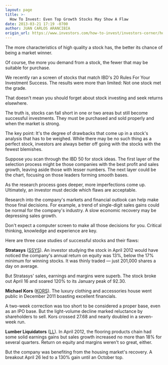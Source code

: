 ```yaml
---
layout: page
title: >-
  How To Invest: Even Top Growth Stocks May Show A Flaw
date: 2013-03-21 17:19 -0700
author: JUAN CARLOS ARANCIBIA
origin_url: https://www.investors.com/how-to-invest/investors-corner/how-to-invest-in-growth-stocks-carefully
---
```





The more characteristics of high quality a stock has, the better its chance of being a market winner.


Of course, the more you demand from a stock, the fewer that may be suitable for purchase.


We recently ran a screen of stocks that match IBD's 20 Rules For Your Investment Success. The results were more than limited: Not one stock met the grade.


That doesn't mean you should forget about stock investing and seek returns elsewhere.


The truth is, stocks can fall short in one or two areas but still become successful investments. They must be purchased and sold properly and when the market is strong.


The key point: It's the degree of drawbacks that come up in a stock's analysis that has to be weighed. While there may be no such thing as a perfect stock, investors are always better off going with the stocks with the fewest blemishes.


Suppose you scan through the IBD 50 for stock ideas. The first layer of the selection process might be those companies with the best profit and sales growth, leaving aside those with lesser numbers. The next layer could be the chart, focusing on those leaders forming smooth bases.


As the research process goes deeper, more imperfections come up. Ultimately, an investor must decide which flaws are acceptable.


Research into the company's markets and financial outlook can help make those final decisions. For example, a trend of single-digit sales gains could be normal for the company's industry. A slow economic recovery may be depressing sales growth.


Don't expect a computer screen to make all those decisions for you. Critical thinking, knowledge and experience are key.


Here are three case studies of successful stocks and their flaws:


**Stratasys** ([SSYS](https://research.investors.com/quote.aspx?symbol=SSYS)). An investor studying the stock in April 2012 would have noticed the company's annual return on equity was 13%, below the 17% minimum for winning stocks. It was thinly traded — just 201,000 shares a day on average.


But Stratasys' sales, earnings and margins were superb. The stock broke out April 16 and soared 120% to its January peak of 92.30.


**Michael Kors** ([KORS](https://research.investors.com/quote.aspx?symbol=KORS)). The luxury clothing and accessories house went public in December 2011 boasting excellent financials.


A two-week correction was too short to be considered a proper base, even as an IPO base. But the light-volume decline marked reluctance by shareholders to sell. Kors crossed 27.68 and nearly doubled in a seven-week run.


**Lumber Liquidators** ([LL](https://research.investors.com/quote.aspx?symbol=LL)). In April 2012, the flooring products chain had some solid earnings gains but sales growth increased no more than 18% for several quarters. Return on equity and margins weren't so great, either.


But the company was benefiting from the housing market's recovery. A breakout April 26 led to a 130% gain until an October top.




